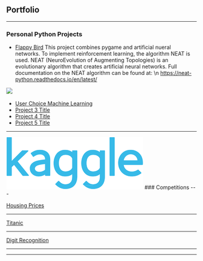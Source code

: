 ## Portfolio

---
### Personal Python Projects

- [Flappy Bird](http://example.com/)
This project combines pygame and artificial nueral networks. To implement reinforcement learning, the algorithm NEAT is used. NEAT (NeuroEvolution of Augmenting Topologies) is an evolutionary algorithm that creates artificial neural networks. Full documentation on the NEAT algorithm can be found at: \n https://neat-python.readthedocs.io/en/latest/
<img src="images/flappybird.gif?raw=true"/>

- [User Choice Machine Learning](http://example.com/)
- [Project 3 Title](http://example.com/)
- [Project 4 Title](http://example.com/)
- [Project 5 Title](http://example.com/)

---

<img src="images/kaggle.png?raw=true"/>
### Competitions 
---

[Housing Prices](/pdf/housing_nb.html)

---
[Titanic](/pdf/titanic_nb.html)

---
[Digit Recognition](/pdf/digits_nb.html)

---





---

